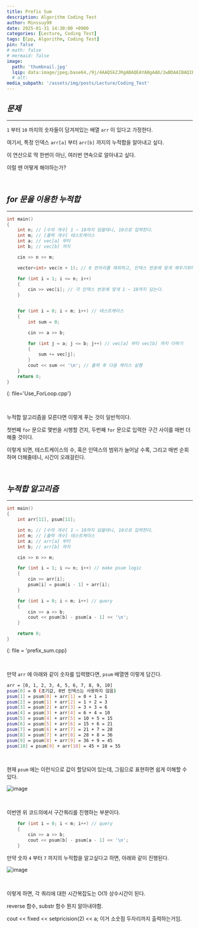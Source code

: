 ```yaml
---
title: Prefix Sum
description: Algorithm Coding Test
author: Minssuy99
date: 2025-01-31 14:30:00 +0900
categories: [Lecture, Coding Test]
tags: [Cpp, Algorithm, Coding Test]
pin: false
# math: false
# mermaid: false
image:
  path: 'thumbnail.jpg'
  lqip: data:image/jpeg;base64,/9j/4AAQSkZJRgABAQEAYABgAAD/2wBDAAIBAQIBAQICAgICAgICAwUDAwMDAwYEBAMFBwYHBwcGBwcICQsJCAgKCAcHCg0KCgsMDAwMBwkODw0MDgsMDAz/2wBDAQICAgMDAwYDAwYMCAcIDAwMDAwMDAwMDAwMDAwMDAwMDAwMDAwMDAwMDAwMDAwMDAwMDAwMDAwMDAwMDAwMDAz/wAARCAAEABQDASIAAhEBAxEB/8QAFQABAQAAAAAAAAAAAAAAAAAAAAn/xAAUEAEAAAAAAAAAAAAAAAAAAAAA/8QAFgEBAQEAAAAAAAAAAAAAAAAAAAUH/8QAFBEBAAAAAAAAAAAAAAAAAAAAAP/aAAwDAQACEQMRAD8AsAAqMvAAf//Z
  # alt:
media_subpath: '/assets/img/posts/Lecture/Coding_Test'
---
```


## _**문제**_
---

`1` 부터 `10` 까지의 숫자들이 담겨져있는 배열 `arr` 이 있다고 가정한다.

여기서, 특정 인덱스 `arr[a]` 부터 `arr[b]` 까지의 누적합을 알아내고 싶다.

이 연산으로 딱 한번이 아닌, 여러번 연속으로 알아내고 싶다.

이럴 땐 어떻게 해야하는가?

<br>

## _**for 문을 이용한 누적합**_
---

```cpp
int main()
{
    int n; // [수의 개수] 1 ~ 10까지 담을테니, 10으로 입력한다.
    int m; // [출력 개수] 테스트케이스
    int a; // vec[a] 부터
    int b; // vec[b] 까지

    cin >> n >> m;

    vector<int> vec(n + 1); // 0 번자리를 제외하고, 인덱스 번호에 맞게 채우기위해 1부터 시작.

    for (int i = 1; i <= n; i++)
    {
        cin >> vec[i]; // 각 인덱스 번호에 맞게 1 ~ 10까지 담는다.
    }


    for (int i = 0; i < m; i++) // 테스트케이스
    {
        int sum = 0;

        cin >> a >> b;

        for (int j = a; j <= b; j++) // vec[a] 부터 vec[b] 까지 더하기
        {
            sum += vec[j];
        }
        cout << sum << '\n'; // 출력 후 다음 케이스 실행
    }
    return 0;
}
```
{: file='Use_ForLoop.cpp'}

<br>

누적합 알고리즘을 모른다면 이렇게 푸는 것이 일반적이다.

첫번째 `for` 문으로 몇번을 시행할 건지, 두번째 `for` 문으로 입력한 구간 사이를 매번 더해줄 것이다.

이렇게 되면, 테스트케이스의 수, 혹은 인덱스의 범위가 늘어날 수록, 그리고 매번 순회하며 더해줄테니, 시간이 오래걸린다.

<br>

<!-------------------------------------------------------->

## _**누적합 알고리즘**_
---

```cpp
int main()
{
    int arr[11], psum[11];

    int n; // [수의 개수] 1 ~ 10까지 담을테니, 10으로 입력한다.
    int m; // [출력 개수] 테스트케이스
    int a; // arr[a] 부터
    int b; // arr[b] 까지

    cin >> n >> m;

    for (int i = 1; i <= n; i++) // make psum logic
    {
        cin >> arr[i];
        psum[i] = psum[i - 1] + arr[i];
    }

    for (int i = 0; i < m; i++) // query
    {
        cin >> a >> b;
        cout << psum[b] - psum[a - 1] << '\n';
    }

    return 0;
}
```
{: file = 'prefix_sum.cpp}

<br>

만약 `arr` 에 아래와 같이 숫자를 입력했다면, `psum` 배열엔 이렇게 담긴다.

```bash
arr = [0, 1, 2, 3, 4, 5, 6, 7, 8, 9, 10]
psum[0] = 0 (초기값, 0번 인덱스는 사용하지 않음)
psum[1] = psum[0] + arr[1] = 0 + 1 = 1
psum[2] = psum[1] + arr[2] = 1 + 2 = 3
psum[3] = psum[2] + arr[3] = 3 + 3 = 6
psum[4] = psum[3] + arr[4] = 6 + 4 = 10
psum[5] = psum[4] + arr[5] = 10 + 5 = 15
psum[6] = psum[5] + arr[6] = 15 + 6 = 21
psum[7] = psum[6] + arr[7] = 21 + 7 = 28
psum[8] = psum[7] + arr[8] = 28 + 8 = 36
psum[9] = psum[8] + arr[9] = 36 + 9 = 45
psum[10] = psum[9] + arr[10] = 45 + 10 = 55
```

<br>

현재 `psum` 에는 이런식으로 값이 할당되어 있는데, 그림으로 표현하면 쉽게 이해할 수 있다.

![image](prefix_img1.jpg)

<br>

이번엔 위 코드의에서 구간쿼리를 진행하는 부분이다.

```cpp
    for (int i = 0; i < m; i++) // query
    {
        cin >> a >> b;
        cout << psum[b] - psum[a - 1] << '\n';
    }
```

만약 숫자 `4` 부터 `7` 까지의 누적합을 알고싶다고 하면, 아래와 같이 진행된다.

![image](prefix_img2.jpg)

<br>

이렇게 하면, 각 쿼리에 대한 시간복잡도는 O(1) 상수시간이 된다.



reverse 함수, substr 함수 뭔지 알아내야함.

cout << fixed << setpricision(2) << a; 
이거 소숫점 두자리까지 출력하는거임.